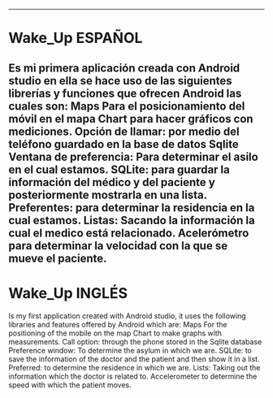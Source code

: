 
-----------------------------------------------------------------------------------------
# Wake_Up  ESPAÑOL
Es mi primera aplicación creada con Android studio en ella se hace uso de las siguientes 
librerías y funciones que ofrecen Android las cuales son:
  Maps Para el posicionamiento del móvil en el mapa
  Chart para hacer gráficos con mediciones.
  Opción de llamar: por medio del teléfono guardado en la base de datos Sqlite
  Ventana de preferencia: Para determinar el asilo en el cual estamos.
  SQLite: para guardar la información del médico y del paciente y posteriormente mostrarla en una lista.
  Preferentes: para determinar la residencia en la cual estamos.
  Listas: Sacando la información la cual el medico está relacionado.
  Acelerómetro para determinar la velocidad con la que se mueve el paciente.
----------------------------------------------------------------------------------------
# Wake_Up INGLÉS
Is my first application created with Android studio, it uses the following
libraries and features offered by Android which are:
   Maps For the positioning of the mobile on the map
   Chart to make graphs with measurements.
   Call option: through the phone stored in the Sqlite database
   Preference window: To determine the asylum in which we are.
   SQLite: to save the information of the doctor and the patient and then show it in a list.
   Preferred: to determine the residence in which we are.
   Lists: Taking out the information which the doctor is related to.
   Accelerometer to determine the speed with which the patient moves.
